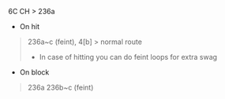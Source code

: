 6C CH > 236a
- On hit
> 236a~c (feint), 4[b] > normal route
>- In case of hitting you can do feint loops for extra swag

  - On block
> 236a 236b~c (feint)

